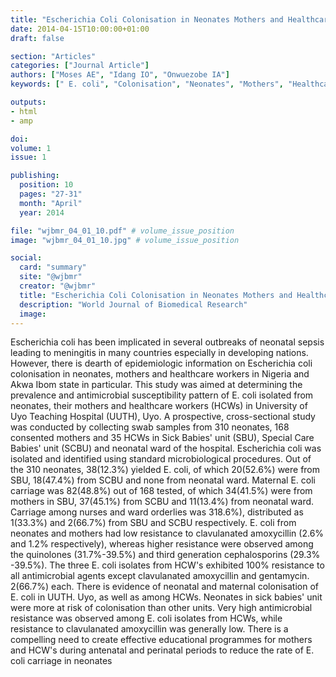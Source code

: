 ```yaml
---
title: "Escherichia Coli Colonisation in Neonates Mothers and Healthcare Workers the University of Uyo Teaching Hospital Experience"
date: 2014-04-15T10:00:00+01:00
draft: false

section: "Articles"
categories: ["Journal Article"]
authors: ["Moses AE", "Idang IO", "Onwuezobe IA"]
keywords: [" E. coli", "Colonisation", "Neonates", "Mothers", "Healthcare Workers"]

outputs: 
- html
- amp

doi:
volume: 1
issue: 1

publishing:
  position: 10
  pages: "27-31"
  month: "April"
  year: 2014

file: "wjbmr_04_01_10.pdf" # volume_issue_position
image: "wjbmr_04_01_10.jpg" # volume_issue_position

social:
  card: "summary"
  site: "@wjbmr"
  creator: "@wjbmr"
  title: "Escherichia Coli Colonisation in Neonates Mothers and Healthcare Workers the University of Uyo Teaching Hospital Experience"
  description: "World Journal of Biomedical Research"
  image:
---
```

Escherichia coli has been implicated in several outbreaks of neonatal sepsis leading to meningitis in many countries especially in developing nations. However, there is dearth of epidemiologic information on Escherichia coli colonisation in neonates, mothers and healthcare workers in Nigeria and Akwa Ibom state in particular. This study was aimed at determining the prevalence and antimicrobial susceptibility pattern of E. coli isolated from neonates, their mothers and healthcare workers (HCWs) in University of Uyo Teaching Hospital (UUTH), Uyo. A prospective, cross-sectional study was conducted by collecting swab samples from 310 neonates, 168 consented mothers and 35 HCWs in Sick Babies' unit (SBU), Special Care Babies' unit (SCBU) and neonatal ward of the hospital. Escherichia coli was isolated and identified using standard microbiological procedures. Out of the 310 neonates, 38(12.3%) yielded E. coli, of which 20(52.6%) were from SBU, 18(47.4%) from SCBU and none from neonatal ward. Maternal E. coli carriage was 82(48.8%) out of 168 tested, of which 34(41.5%) were from mothers in SBU, 37(45.1%) from SCBU and 11(13.4%) from neonatal ward. Carriage among nurses and ward orderlies was 318.6%), distributed as 1(33.3%) and 2(66.7%) from SBU and SCBU respectively. E. coli from neonates and mothers had low resistance to clavulanated amoxycillin (2.6% and 1.2% respectively), whereas higher resistance were observed among the quinolones (31.7%-39.5%) and third generation cephalosporins (29.3% -39.5%). The three E. coli isolates from HCW's exhibited 100% resistance to all antimicrobial agents except clavulanated amoxycillin and gentamycin. 2(66.7%) each. There is evidence of neonatal and maternal colonisation of E. coli in UUTH. Uyo, as well as among HCWs. Neonates in sick babies' unit were more at risk of colonisation than other units. Very high antimicrobial resistance was observed among E. coli isolates from HCWs, while resistance to clavulanated amoxycillin was generally low. There is a compelling need to create effective educational programmes for mothers and HCW's during antenatal and perinatal periods to reduce the rate of E. coli carriage in neonates
